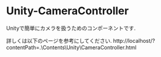 # Unity-CameraController
Unityで簡単にカメラを扱うためのコンポーネントです.

詳しくは以下のページを参考にしてください.
http://localhost/?contentPath=.\Contents\Unity\CameraController.html
